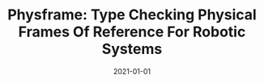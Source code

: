 ---
title: "Physframe: Type Checking Physical Frames Of Reference For Robotic Systems"
date: 2021-01-01
venue: "ESEC/FSE '21: 29th ACM Joint European Software Engineering Conference and Symposium on the Foundations of Software Engineering, Athens, Greece, August 23-28, 2021"
paperurl: https://doi.org/10.1145/3468264.3468608
authors: "Sayali Kate, Michael Chinn, Hongjun Choi, Xiangyu Zhang and Sebastian G Elbaum"
---